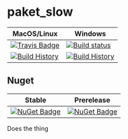 # paket_slow

MacOS/Linux | Windows
--- | ---
[![Travis Badge](https://travis-ci.org/MyGithubUsername/paket_slow.svg?branch=master)](https://travis-ci.org/MyGithubUsername/paket_slow) | [![Build status](https://ci.appveyor.com/api/projects/status/github/MyGithubUsername/paket_slow?svg=true)](https://ci.appveyor.com/project/MyGithubUsername/paket_slow)
[![Build History](https://buildstats.info/travisci/chart/MyGithubUsername/paket_slow)](https://travis-ci.org/MyGithubUsername/paket_slow/builds) | [![Build History](https://buildstats.info/appveyor/chart/MyGithubUsername/paket_slow)](https://ci.appveyor.com/project/MyGithubUsername/paket_slow)  


## Nuget 

Stable | Prerelease
--- | ---
[![NuGet Badge](https://buildstats.info/nuget/paket_slow)](https://www.nuget.org/packages/paket_slow/) | [![NuGet Badge](https://buildstats.info/nuget/paket_slow?includePreReleases=true)](https://www.nuget.org/packages/paket_slow/)



Does the thing
